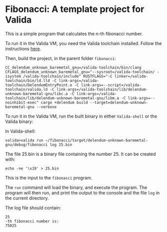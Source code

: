 # Fibonacci: A template project for Valida

This is a simple program that calculates the n-th fibonacci number.

To run it in the Valida VM, you need the Valida toolchain installed. Follow the instructions [here](https://github.com/lita-xyz/valida-toolchain/blob/main/README.md).

Then, build the project, in the parent folder `fibonacci`:

```
CC_delendum_unknown_baremetal_gnu=/valida-toolchain/bin/clang CFLAGS_delendum_unknown_baremetal_gnu="--sysroot=/valida-toolchain/ -isystem /valida-toolchain/include" RUSTFLAGS="-C linker=/valida-toolchain/bin/ld.lld -C link-args=/valida-toolchain/DelendumEntryPoint.o -C link-args=--script=/valida-toolchain/valida.ld -C link-args=/valida-toolchain/lib/delendum-unknown-baremetal-gnu/libc.a -C link-args=/valida-toolchain/lib/delendum-unknown-baremetal-gnu/libm.a -C link-args=--noinhibit-exec" cargo +delendum build --target=delendum-unknown-baremetal-gnu --verbose
```

To run it in the Valida VM, run the built binary in either `Valida-shell` or the Valida binary:

In Valida-shell:

```
valida>valida run ~/fibonacci/target/delendum-unknown-baremetal-gnu/debug/fibonacci log 25.bin
```

The file 25.bin is a binary file containing the number 25. It can be created with:

```
echo -ne '\x19' > 25.bin
```

This is the input to the `fibonacci` program.

The `run` command will load the binary, and execute the program. The program will then run, and print the output to the console and the file `log` in the current directory.

The log file should contain:

```
25
-th fibonacci number is:
75025
```